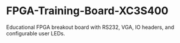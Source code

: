 # FPGA-Training-Board-XC3S400
Educational FPGA breakout board with RS232, VGA, IO headers, and configurable user LEDs.
